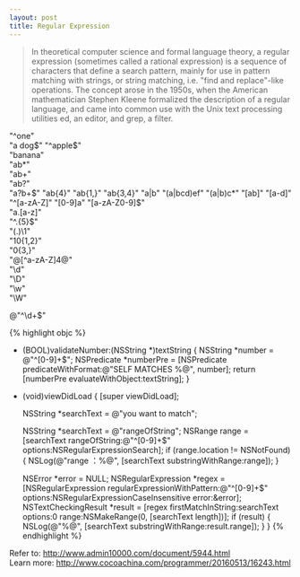 ```yaml
---
layout: post
title: Regular Expression
---
```


> In theoretical computer science and formal language theory, a regular expression (sometimes called a rational expression) is a sequence of characters that define a search pattern, mainly for use in pattern matching with strings, or string matching, i.e. "find and replace"-like operations. The concept arose in the 1950s, when the American mathematician Stephen Kleene formalized the description of a regular language, and came into common use with the Unix text processing utilities ed, an editor, and grep, a filter.

 "^one"  
 "a dog$"  
 "^apple$"  
 "banana"  
 "ab*"  
 "ab+"  
 "ab?"  
 "a?b+$"  
 "ab{4}"  
 "ab{1,}"  
 "ab{3,4}"  
 "a|b"  
 "(a|bcd)ef"  
 "(a|b)c*"  
 "[ab]"  
 "[a-d]"  
 "^[a-zA-Z]"  
 "[0-9]a"  
 "[a-zA-Z0-9]$"  
 "a.[a-z]"  
 "^.{5}$"  
 "(.)\1"  
 "10\{1,2\}"  
 "0\{3,\}"  
 "@[^a-zA-Z]4@"  
 "\d"  
 "\D"  
 "\w"  
 "\W"  

 @"^\\d\+$"  

{% highlight objc %}
 - (BOOL)validateNumber:(NSString *)textString {
     NSString *number = @"^[0-9]+$";
     NSPredicate *numberPre = [NSPredicate predicateWithFormat:@"SELF MATCHES %@", number];
     return [numberPre evaluateWithObject:textString];
 }

 - (void)viewDidLoad {
     [super viewDidLoad];

     NSString *searchText = @"you want to match";

     NSString *searchText = @"rangeOfString";
     NSRange range = [searchText rangeOfString:@"^[0-9]+$" options:NSRegularExpressionSearch];
     if (range.location != NSNotFound) {
        NSLog(@"range ：%@", [searchText substringWithRange:range]);
     }

     NSError *error = NULL;
     NSRegularExpression *regex = [NSRegularExpression regularExpressionWithPattern:@"^[0-9]+$" options:NSRegularExpressionCaseInsensitive error:&error];
     NSTextCheckingResult *result = [regex firstMatchInString:searchText options:0 range:NSMakeRange(0, [searchText length])];
     if (result) {
         NSLog(@"%@", [searchText substringWithRange:result.range]);
     }
 }
 {% endhighlight %}

Refer to: <http://www.admin10000.com/document/5944.html>  
Learn more: <http://www.cocoachina.com/programmer/20160513/16243.html>
